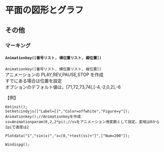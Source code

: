 # 平面の図形とグラフ  
## その他  
### マーキング  
#### `Animationkey([番号リスト, 横位置リスト, 縦位置])`  
`Animationkey([番号リスト, 横位置リスト, 縦位置])`  
アニメーションの PLAY,REV,PAUSE,STOP を作成  
すでにある場合は位置を設定  
オプションのデフォルト値は，[71,72,73,74],[-4,-2,0,2],-6  
  
【例】  
```  
Ketinit();  
Setketcindyjs(["Label=[]","Color=offwhite","Figure=y"]);  
Animationkey();//Animationkeyを作成  
ss=Animationparam(0,2,2*pi);//ssをアニメーション用変数として設定。変域は0から2piで速度は2  
  
Plotdata("1","sin(x)","x=[0,"+text(ss)+"]",["Num=200"]);  
  
Windispg();  
```
